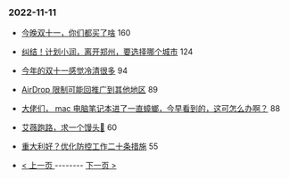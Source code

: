### 2022-11-11 
- [今晚双十一，你们都买了啥](https://www.v2ex.com/t/894263) 160
- [纠结！计划小润，离开郑州，要选择哪个城市](https://www.v2ex.com/t/894413) 124
- [今年的双十一感觉冷清很多](https://www.v2ex.com/t/894339) 94
- [AirDrop 限制可能回推广到其他地区](https://www.v2ex.com/t/894312) 89
- [大佬们， mac 电脑笔记本进了一直蟑螂，今早看到的，这可怎么办啊？](https://www.v2ex.com/t/894331) 88
- [艾薇跑路，求一个馒头💊](https://www.v2ex.com/t/894286) 60
- [重大利好？优化防控工作二十条措施](https://www.v2ex.com/t/894486) 55 

- [ < 上一页 ](https://github.com/able8/v2ex-hot-record/blob/master/2022-11-10.md) -------- [ 下一页 > ](https://github.com/able8/v2ex-hot-record/blob/master/2022-11-12.md)